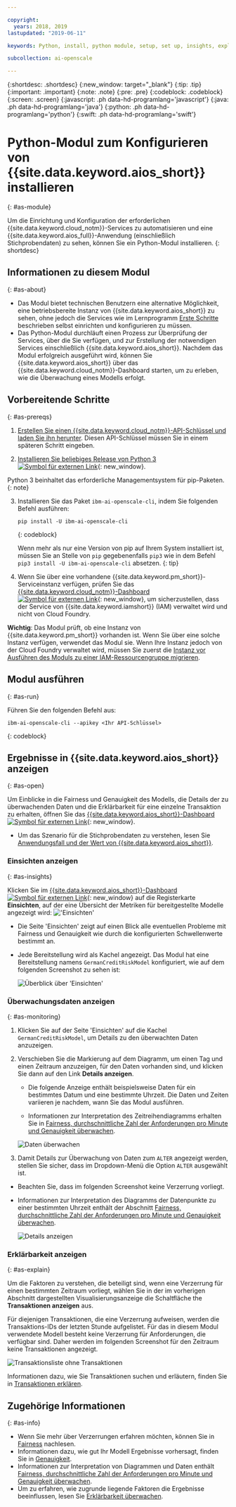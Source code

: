 ```yaml
---

copyright:
  years: 2018, 2019
lastupdated: "2019-06-11"

keywords: Python, install, python module, setup, set up, insights, explainability

subcollection: ai-openscale

---
```


{:shortdesc: .shortdesc}
{:new_window: target="_blank"}
{:tip: .tip}
{:important: .important}
{:note: .note}
{:pre: .pre}
{:codeblock: .codeblock}
{:screen: .screen}
{:javascript: .ph data-hd-programlang='javascript'}
{:java: .ph data-hd-programlang='java'}
{:python: .ph data-hd-programlang='python'}
{:swift: .ph data-hd-programlang='swift'}

# Python-Modul zum Konfigurieren von {{site.data.keyword.aios_short}} installieren
{: #as-module}

Um die Einrichtung und Konfiguration der erforderlichen {{site.data.keyword.cloud_notm}}-Services zu automatisieren und eine {{site.data.keyword.aios_full}}-Anwendung (einschließlich Stichprobendaten) zu sehen, können Sie ein Python-Modul installieren.
{: shortdesc}

## Informationen zu diesem Modul
{: #as-about}

- Das Modul bietet technischen Benutzern eine alternative Möglichkeit, eine betriebsbereite Instanz von {{site.data.keyword.aios_short}} zu sehen, ohne jedoch die Services wie im Lernprogramm [Erste Schritte](/docs/services/ai-openscale?topic=ai-openscale-gettingstarted) beschrieben selbst einrichten und konfigurieren zu müssen.
- Das Python-Modul durchläuft einen Prozess zur Überprüfung der Services, über die Sie verfügen, und zur Erstellung der notwendigen Services einschließlich {{site.data.keyword.aios_short}}. Nachdem das Modul erfolgreich ausgeführt wird, können Sie {{site.data.keyword.aios_short}} über das {{site.data.keyword.cloud_notm}}-Dashboard starten, um zu erleben, wie die Überwachung eines Modells erfolgt.

## Vorbereitende Schritte
{: #as-prereqs}

1. [Erstellen Sie einen {{site.data.keyword.cloud_notm}}-API-Schlüssel und laden Sie ihn herunter](/docs/iam?topic=iam-userapikey#create_user_key). Diesen API-Schlüssel müssen Sie in einem späteren Schritt eingeben.

2. [Installieren Sie beliebiges Release von Python 3 ![Symbol für externen Link](../../icons/launch-glyph.svg "Symbol für externen Link")](https://www.python.org/downloads/){: new_window}.

  Python 3 beinhaltet das erforderliche Managementsystem für pip-Paketen.
  {: note}

3. Installieren Sie das Paket `ibm-ai-openscale-cli`, indem Sie folgenden Befehl ausführen:

    ```
    pip install -U ibm-ai-openscale-cli
    ```
    {: codeblock}

    Wenn mehr als nur eine Version von pip auf Ihrem System installiert ist, müssen Sie an Stelle von `pip` gegebenenfalls `pip3` wie in dem Befehl `pip3 install -U ibm-ai-openscale-cli` absetzen.
    {: tip}

4. Wenn Sie über eine vorhandene {{site.data.keyword.pm_short}}-Serviceinstanz verfügen, prüfen Sie das [{{site.data.keyword.cloud_notm}}-Dashboard ![Symbol für externen Link](../../icons/launch-glyph.svg "Symbol für externen Link")](https://{DomainName}){: new_window}, um sicherzustellen, dass der Service von {{site.data.keyword.iamshort}} (IAM) verwaltet wird und nicht von Cloud Foundry.

  **Wichtig**: Das Modul prüft, ob eine Instanz von {{site.data.keyword.pm_short}} vorhanden ist. Wenn Sie über eine solche Instanz verfügen, verwendet das Modul sie. Wenn Ihre Instanz jedoch von der Cloud Foundry verwaltet wird, müssen Sie zuerst die [Instanz vor Ausführen des Moduls zu einer IAM-Ressourcengruppe migrieren](/docs/resources?topic=resources-migrate#migrate).

## Modul ausführen
{: #as-run}

Führen Sie den folgenden Befehl aus:

```
ibm-ai-openscale-cli --apikey <Ihr API-Schlüssel>
```
{: codeblock}

## Ergebnisse in {{site.data.keyword.aios_short}} anzeigen
{: #as-open}

Um Einblicke in die Fairness und Genauigkeit des Modells, die Details der zu überwachenden Daten und die Erklärbarkeit für eine einzelne Transaktion zu erhalten, öffnen Sie das [{{site.data.keyword.aios_short}}-Dashboard ![Symbol für externen Link](../../icons/launch-glyph.svg "Symbol für externen Link")](https://aiopenscale.cloud.ibm.com/aiopenscale/){: new_window}.

- Um das Szenario für die Stichprobendaten zu verstehen, lesen Sie [Anwendungsfall und der Wert von {{site.data.keyword.aios_short}}](/docs/services/ai-openscale?topic=ai-openscale-gettingstarted#gs-use).

### Einsichten anzeigen
{: #as-insights}

Klicken Sie im [{{site.data.keyword.aios_short}}-Dashboard ![Symbol für externen Link](../../icons/launch-glyph.svg "Symbol für externen Link")](https://aiopenscale.cloud.ibm.com/aiopenscale/){: new_window} auf die Registerkarte **Einsichten**, auf der eine Übersicht der Metriken für bereitgestellte Modelle angezeigt wird: !['Einsichten'](images/insight-dash-tab.png)

- Die Seite 'Einsichten' zeigt auf einen Blick alle eventuellen Probleme mit Fairness und Genauigkeit wie durch die konfigurierten Schwellenwerte bestimmt an.

- Jede Bereitstellung wird als Kachel angezeigt. Das Modul hat eine Bereitstellung namens `GermanCreditRiskModel` konfiguriert, wie auf dem folgenden Screenshot zu sehen ist:

  ![Überblick über 'Einsichten'](images/setup01-0206.png)

### Überwachungsdaten anzeigen
{: #as-monitoring}

1. Klicken Sie auf der Seite 'Einsichten' auf die Kachel `GermanCreditRiskModel`, um Details zu den überwachten Daten anzuzeigen.
2. Verschieben Sie die Markierung auf dem Diagramm, um einen Tag und einen Zeitraum anzuzeigen, für den Daten vorhanden sind, und klicken Sie dann auf den Link **Details anzeigen**.

   - Die folgende Anzeige enthält beispielsweise Daten für ein bestimmtes Datum und eine bestimmte Uhrzeit. Die Daten und Zeiten variieren je nachdem, wann Sie das Modul ausführen.

   - Informationen zur Interpretation des Zeitreihendiagramms erhalten Sie in [Fairness, durchschnittliche Zahl der Anforderungen pro Minute und Genauigkeit überwachen](/docs/services/ai-openscale?topic=ai-openscale-it-ov).

    ![Daten überwachen](images/setup02-0206.png)

3. Damit Details zur Überwachung von Daten zum `ALTER` angezeigt werden, stellen Sie sicher, dass im Dropdown-Menü die Option `ALTER` ausgewählt ist.

  - Beachten Sie, dass im folgenden Screenshot keine Verzerrung vorliegt.

  - Informationen zur Interpretation des Diagramms der Datenpunkte zu einer bestimmten Uhrzeit enthält der Abschnitt [Fairness, durchschnittliche Zahl der Anforderungen pro Minute und Genauigkeit überwachen](/docs/services/ai-openscale?topic=ai-openscale-it-ov#it-intp).

    ![Details anzeigen](images/setup03-0206.png)

### Erklärbarkeit anzeigen
{: #as-explain}

Um die Faktoren zu verstehen, die beteiligt sind, wenn eine Verzerrung für einen bestimmten Zeitraum vorliegt, wählen Sie in der im vorherigen Abschnitt dargestellten Visualisierungsanzeige die Schaltfläche the **Transaktionen anzeigen** aus.

Für diejenigen Transaktionen, die eine Verzerrung aufweisen, werden die Transaktions-IDs der letzten Stunde aufgelistet. Für das in diesem Modul verwendete Modell besteht keine Verzerrung für Anforderungen, die verfügbar sind. Daher werden im folgenden Screenshot für den Zeitraum keine Transaktionen angezeigt.

  ![Transaktionsliste ohne Transaktionen](images/setup06-0206.png)

Informationen dazu, wie Sie Transaktionen suchen und erläutern, finden Sie in [Transaktionen erklären](/docs/services/ai-openscale?topic=ai-openscale-ie-ov#ie-view).

## Zugehörige Informationen
{: #as-info}

- Wenn Sie mehr über Verzerrungen erfahren möchten, können Sie in [Fairness](/docs/services/ai-openscale?topic=ai-openscale-mf-monitor) nachlesen.
- Informationen dazu, wie gut Ihr Modell Ergebnisse vorhersagt, finden Sie in [Genauigkeit](/docs/services/ai-openscale?topic=ai-openscale-acc-monitor).
- Informationen zur Interpretation von Diagrammen und Daten enthält [Fairness, durchschnittliche Zahl der Anforderungen pro Minute und Genauigkeit überwachen](/docs/services/ai-openscale?topic=ai-openscale-it-ov).
- Um zu erfahren, wie zugrunde liegende Faktoren die Ergebnisse beeinflussen, lesen Sie [Erklärbarkeit überwachen](/docs/services/ai-openscale?topic=ai-openscale-ie-ov).
